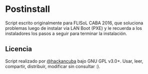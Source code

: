 # Postinstall

Script escrito originalmente para FLISoL CABA 2016, que soluciona problemas luego de instalar via LAN Boot (PXE) y le recuerda a los instaladores los pasos a seguir para terminar la instalación.

## Licencia

Script realizado por [@hackancuba](https://github.com/hackancuba) bajo GNU GPL v3.0+. Usar, leer, compartir, distribuir, modificar sin consultar :).
